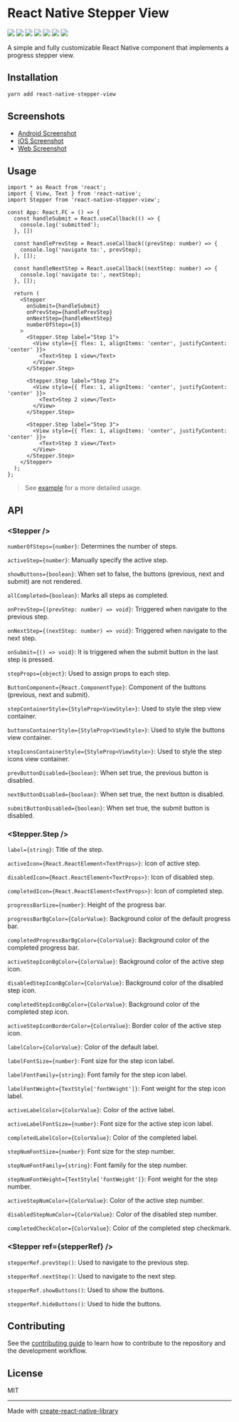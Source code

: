 # React Native Stepper View

![](https://badgen.net/npm/license/react-native-stepper-view)
[![](https://img.shields.io/npm/v/react-native-stepper-view.svg)](https://www.npmjs.com/package/react-native-stepper-view)
![](https://badgen.net/packagephobia/install/react-native-stepper-view)
![](https://badgen.net/bundlephobia/min/react-native-stepper-view)
![](https://badgen.net/bundlephobia/minzip/react-native-stepper-view)
![](https://badgen.net/npm/dw/react-native-stepper-view)
![](https://badgen.net/npm/dm/react-native-stepper-view)

A simple and fully customizable React Native component that implements a progress stepper view.

## Installation

```sh
yarn add react-native-stepper-view
```

## Screenshots

- [Android Screenshot](./screenshots/android-screenshot.gif)
- [iOS Screenshot](./screenshots/ios-screenshot.gif)
- [Web Screenshot](./screenshots/web-screenshot.gif)

## Usage

```tsx
import * as React from 'react';
import { View, Text } from 'react-native';
import Stepper from 'react-native-stepper-view';

const App: React.FC = () => {
  const handleSubmit = React.useCallback(() => {
    console.log('submitted');
  }, [])

  const handlePrevStep = React.useCallback((prevStep: number) => {
    console.log('navigate to:', prevStep);
  }, []);

  const handleNextStep = React.useCallback((nextStep: number) => {
    console.log('navigate to:', nextStep);
  }, []);

  return (
    <Stepper
      onSubmit={handleSubmit}
      onPrevStep={handlePrevStep}
      onNextStep={handleNextStep}
      numberOfSteps={3}
    >
      <Stepper.Step label="Step 1">
        <View style={{ flex: 1, alignItems: 'center', justifyContent: 'center' }}>
          <Text>Step 1 view</Text>
        </View>
      </Stepper.Step>

      <Stepper.Step label="Step 2">
        <View style={{ flex: 1, alignItems: 'center', justifyContent: 'center' }}>
          <Text>Step 2 view</Text>
        </View>
      </Stepper.Step>

      <Stepper.Step label="Step 3">
        <View style={{ flex: 1, alignItems: 'center', justifyContent: 'center' }}>
          <Text>Step 3 view</Text>
        </View>
      </Stepper.Step>
    </Stepper>
  );
};
```

> See [example](./example) for a more detailed usage.

## API

### &lt;Stepper /&gt;

`numberOfSteps={number}`: Determines the number of steps.

`activeStep={number}`: Manually specify the active step.

`showButtons={boolean}`: When set to false, the buttons (previous, next and submit) are not rendered.

`allCompleted={boolean}`: Marks all steps as completed.

`onPrevStep={(prevStep: number) => void}`: Triggered when navigate to the previous step.

`onNextStep={(nextStep: number) => void}`: Triggered when navigate to the next step.

`onSubmit={() => void}`: It is triggered when the submit button in the last step is pressed.

`stepProps={object}`: Used to assign props to each step.

`ButtonComponent={React.ComponentType}`: Component of the buttons (previous, next and submit).

`stepContainerStyle={StyleProp<ViewStyle>}`: Used to style the step view container.

`buttonsContainerStyle={StyleProp<ViewStyle>}`: Used to style the buttons view container.

`stepIconsContainerStyle={StyleProp<ViewStyle>}`: Used to style the step icons view container.

`prevButtonDisabled={boolean}`: When set true, the previous button is disabled.

`nextButtonDisabled={boolean}`: When set true, the next button is disabled.

`submitButtonDisabled={boolean}`: When set true, the submit button is disabled.

### &lt;Stepper.Step /&gt;

`label={string}`: Title of the step.

`activeIcon={React.ReactElement<TextProps>}`: Icon of active step.

`disabledIcon={React.ReactElement<TextProps>}`: Icon of disabled step.

`completedIcon={React.ReactElement<TextProps>}`: Icon of completed step.

`progressBarSize={number}`: Height of the progress bar.

`progressBarBgColor={ColorValue}`: Background color of the default progress bar.

`completedProgressBarBgColor={ColorValue}`: Background color of the completed progress bar.

`activeStepIconBgColor={ColorValue}`: Background color of the active step icon.

`disabledStepIconBgColor={ColorValue}`: Background color of the disabled step icon.

`completedStepIconBgColor={ColorValue}`: Background color of the completed step icon.

`activeStepIconBorderColor={ColorValue}`: Border color of the active step icon.

`labelColor={ColorValue}`: Color of the default label.

`labelFontSize={number}`: Font size for the step icon label.

`labelFontFamily={string}`: Font family for the step icon label.

`labelFontWeight={TextStyle['fontWeight']}`: Font weight for the step icon label.

`activeLabelColor={ColorValue}`: Color of the active label.

`activeLabelFontSize={number}`: Font size for the active step icon label.

`completedLabelColor={ColorValue}`: Color of the completed label.

`stepNumFontSize={number}`: Font size for the step number.

`stepNumFontFamily={string}`: Font family for the step number.

`stepNumFontWeight={TextStyle['fontWeight']}`: Font weight for the step number.

`activeStepNumColor={ColorValue}`: Color of the active step number.

`disabledStepNumColor={ColorValue}`: Color of the disabled step number.

`completedCheckColor={ColorValue}`: Color of the completed step checkmark.

### &lt;Stepper ref={stepperRef} /&gt;

`stepperRef.prevStep()`: Used to navigate to the previous step.

`stepperRef.nextStep()`: Used to navigate to the next step.

`stepperRef.showButtons()`: Used to show the buttons.

`stepperRef.hideButtons()`: Used to hide the buttons.

## Contributing

See the [contributing guide](CONTRIBUTING.md) to learn how to contribute to the repository and the development workflow.

## License

MIT

---

Made with [create-react-native-library](https://github.com/callstack/react-native-builder-bob)
